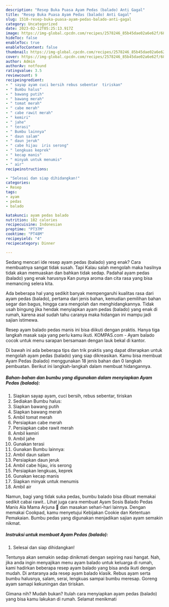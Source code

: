 ```yaml
---
description: "Resep Buka Puasa Ayam Pedas (balado) Anti Gagal"
title: "Resep Buka Puasa Ayam Pedas (balado) Anti Gagal"
slug: 1510-resep-buka-puasa-ayam-pedas-balado-anti-gagal
category: Uncategorized
date: 2023-02-12T05:25:13.917Z
image: https://img-global.cpcdn.com/recipes/2578246_85b45dae02a6e62f/680x482cq70/ayam-pedas-balado-foto-resep-utama.jpg
hideToc: false
enableToc: true
enableTocContent: false
thumbnail: https://img-global.cpcdn.com/recipes/2578246_85b45dae02a6e62f/680x482cq70/ayam-pedas-balado-foto-resep-utama.jpg
cover: https://img-global.cpcdn.com/recipes/2578246_85b45dae02a6e62f/680x482cq70/ayam-pedas-balado-foto-resep-utama.jpg
author: Admin
authorAv: notfound
ratingvalue: 3.5
reviewcount: 9
recipeingredient:
- " sayap ayam cuci bersih rebus sebentar  tiriskan"
- " Bumbu halus"
- " bawang putih"
- " bawang merah"
- " tomat merah"
- " cabe merah"
- " cabe rawit merah"
- " kemiri"
- " jahe"
- " terasi"
- " Bumbu lainnya"
- " daun salam"
- " daun jeruk"
- " cabe hijau  iris serong"
- " lengkuas keprek"
- " kecap manis"
- " minyak untuk menumis"
- " air"
recipeinstructions:

- "Selesai dan siap dihidangkan!"
categories:
- Resep
tags:
- ayam
- pedas
- balado

katakunci: ayam pedas balado 
nutrition: 182 calories
recipecuisine: Indonesian
preptime: "PT37M"
cooktime: "PT48M"
recipeyield: "4"
recipecategory: Dinner

---
```



Sedang mencari ide resep ayam pedas (balado) yang enak? Cara membuatnya sangat tidak susah. Tapi Kalau salah mengolah maka hasilnya tidak akan memuaskan dan bahkan tidak sedap. Padahal ayam pedas (balado) yang enak harusnya Kan punya aroma dan cita rasa yang bisa memancing selera kita.


Ada beberapa hal yang sedikit banyak mempengaruhi kualitas rasa dari ayam pedas (balado), pertama dari jenis bahan, kemudian pemilihan bahan segar dan bagus, hingga cara mengolah dan menghidangkannya. Tidak usah bingung jika hendak menyiapkan ayam pedas (balado) yang enak di rumah, karena asal sudah tahu caranya maka hidangan ini mampu jadi sajian istimewa.

Resep ayam balado pedas manis ini bisa diikuti dengan praktis. Hanya tiga langkah masak saja yang perlu kamu ikuti. KOMPAS.com - Ayam balado cocok untuk menu sarapan bersamaan dengan lauk bekal di kantor.


Di bawah ini ada beberapa tips dan trik praktis yang dapat diterapkan untuk mengolah ayam pedas (balado) yang siap dikreasikan. Kamu bisa membuat Ayam Pedas (balado) menggunakan 18 jenis bahan dan 0 langkah pembuatan. Berikut ini langkah-langkah dalam membuat hidangannya.

<!--inarticleads1-->

##### Bahan-bahan dan bumbu yang digunakan dalam menyiapkan Ayam Pedas (balado):

1. Siapkan  sayap ayam, cuci bersih, rebus sebentar,  tiriskan
1. Sediakan  Bumbu halus:
1. Siapkan  bawang putih
1. Siapkan  bawang merah
1. Ambil  tomat merah
1. Persiapkan  cabe merah
1. Persiapkan  cabe rawit merah
1. Ambil  kemiri
1. Ambil  jahe
1. Gunakan  terasi
1. Gunakan  Bumbu lainnya:
1. Ambil  daun salam
1. Persiapkan  daun jeruk
1. Ambil  cabe hijau,  iris serong
1. Persiapkan  lengkuas, keprek
1. Gunakan  kecap manis
1. Siapkan  minyak untuk menumis
1. Ambil  air


Namun, bagi yang tidak suka pedas, bumbu balado bisa dibuat memakai sedikit cabai rawit.. Lihat juga cara membuat Ayam Sosis Balado Pedas Manis Ala Mama Arjuna 🍅 dan masakan sehari-hari lainnya. Dengan memakai Cookpad, kamu menyetujui Kebijakan Cookie dan Ketentuan Pemakaian. Bumbu pedas yang digunakan menjadikan sajian ayam semakin nikmat. 

<!--inarticleads2-->

##### Instruksi untuk membuat Ayam Pedas (balado):


1. Selesai dan siap dihidangkan!

Tentunya akan semakin sedap dinikmati dengan sepiring nasi hangat. Nah, jika anda ingin menyajikan menu ayam balado untuk keluarga di rumah, kami hadirkan beberapa resep ayam balado yang bisa anda ikuti dengan mudah. Di antaranya ada resep ayam balado klasik. Rebus ayam serta bumbu halusnya, salam, serai, lengkuas sampai bumbu meresap. Goreng ayam samapi kekuningan dan tiriskan. 

Gimana nih? Mudah bukan? Itulah cara menyiapkan ayam pedas (balado) yang bisa kamu lakukan di rumah. Selamat menikmati
